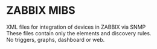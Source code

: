 # ZABBIX MIBS
XML files for integration of devices in ZABBIX via SNMP\
These files contain only the elements and discovery rules.\
No triggers, graphs, dashboard or web.

